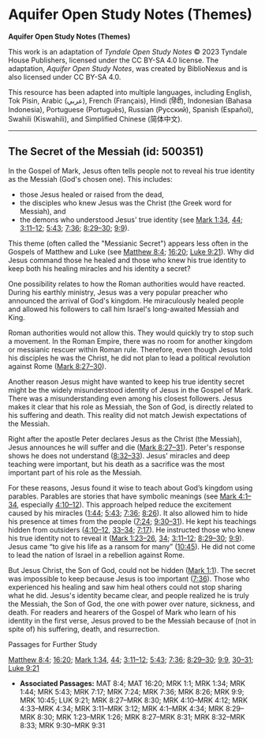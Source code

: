 # Aquifer Open Study Notes (Themes)

**Aquifer Open Study Notes (Themes)**

This work is an adaptation of *Tyndale Open Study Notes* © 2023 Tyndale House Publishers, licensed under the CC BY\-SA 4\.0 license. The adaptation, *Aquifer Open Study Notes*, was created by BiblioNexus and is also licensed under CC BY\-SA 4\.0\.

This resource has been adapted into multiple languages, including English, Tok Pisin, Arabic (عربي), French (Français), Hindi (हिंदी), Indonesian (Bahasa Indonesia), Portuguese (Português), Russian (Русский), Spanish (Español), Swahili (Kiswahili), and Simplified Chinese (简体中文).



--------------------------------

## The Secret of the Messiah (id: 500351)

In the Gospel of Mark, Jesus often tells people not to reveal his true identity as the Messiah (God's chosen one). This includes: 

* those Jesus healed or raised from the dead,
* the disciples who knew Jesus was the Christ (the Greek word for Messiah), and
* the demons who understood Jesus' true identity (see [Mark 1:34](https://ref.ly/Mark1:34), [44](https://ref.ly/Mark1:44); [3:11–12](https://ref.ly/Mark3:11-Mark3:12); [5:43](https://ref.ly/Mark5:43); [7:36](https://ref.ly/Mark7:36); [8:29–30](https://ref.ly/Mark8:29-Mark8:30); [9:9](https://ref.ly/Mark9:9)).

This theme (often called the "Messianic Secret") appears less often in the Gospels of Matthew and Luke (see [Matthew 8:4](https://ref.ly/Matt8:4); [16:20](https://ref.ly/Matt16:20); [Luke 9:21](https://ref.ly/Luke9:21)). Why did Jesus command those he healed and those who knew his true identity to keep both his healing miracles and his identity a secret?

One possibility relates to how the Roman authorities would have reacted. During his earthly ministry, Jesus was a very popular preacher who announced the arrival of God's kingdom. He miraculously healed people and allowed his followers to call him Israel's long\-awaited Messiah and King. 

Roman authorities would not allow this. They would quickly try to stop such a movement. In the Roman Empire, there was no room for another kingdom or messianic rescuer within Roman rule. Therefore, even though Jesus told his disciples he was the Christ, he did not plan to lead a political revolution against Rome ([Mark 8:27–30](https://ref.ly/Mark8:27-Mark8:30)).

Another reason Jesus might have wanted to keep his true identity secret might be the widely misunderstood identity of Jesus in the Gospel of Mark. There was a misunderstanding even among his closest followers. Jesus makes it clear that his role as Messiah, the Son of God, is directly related to his suffering and death. This reality did not match Jewish expectations of the Messiah. 

Right after the apostle Peter declares Jesus as the Christ (the Messiah), Jesus announces he will suffer and die ([Mark 8:27–31](https://ref.ly/Mark8:27-Mark8:31)). Peter's response shows he does not understand ([8:32–33](https://ref.ly/Mark8:32-Mark8:33)). Jesus' miracles and deep teaching were important, but his death as a sacrifice was the most important part of his role as the Messiah.

For these reasons, Jesus found it wise to teach about God’s kingdom using parables. Parables are stories that have symbolic meanings (see [Mark 4:1–34](https://ref.ly/Mark4:1-Mark4:34), especially [4:10–12](https://ref.ly/Mark4:10-Mark4:12)). This approach helped reduce the excitement caused by his miracles ([1:44](https://ref.ly/Mark1:44); [5:43](https://ref.ly/Mark5:43); [7:36](https://ref.ly/Mark7:36); [8:26](https://ref.ly/Mark8:26)). It also allowed him to hide his presence at times from the people ([7:24](https://ref.ly/Mark7:24); [9:30–31](https://ref.ly/Mark9:30-Mark9:31)). He kept his teachings hidden from outsiders ([4:10–12](https://ref.ly/Mark4:10-Mark4:12), [33–34](https://ref.ly/Mark4:33-Mark4:34); [7:17](https://ref.ly/Mark7:17)). He instructed those who knew his true identity not to reveal it ([Mark 1:23–26](https://ref.ly/Mark1:23-Mark1:26), [34](https://ref.ly/Mark1:34); [3:11–12](https://ref.ly/Mark3:11-Mark3:12); [8:29–30](https://ref.ly/Mark8:29-Mark8:30); [9:9](https://ref.ly/Mark9:9)). Jesus came “to give his life as a ransom for many” ([10:45](https://ref.ly/Mark10:45)). He did not come to lead the nation of Israel in a rebellion against Rome.

But Jesus Christ, the Son of God, could not be hidden ([Mark 1:1](https://ref.ly/Mark1:1)). The secret was impossible to keep because Jesus is too important ([7:36](https://ref.ly/Mark7:36)). Those who experienced his healing and saw him heal others could not stop sharing what he did. Jesus's identity became clear, and people realized he is truly the Messiah, the Son of God, the one with power over nature, sickness, and death. For readers and hearers of the Gospel of Mark who learn of his identity in the first verse, Jesus proved to be the Messiah because of (not in spite of) his suffering, death, and resurrection.

Passages for Further Study

[Matthew 8:4](https://ref.ly/Matt8:4); [16:20](https://ref.ly/Matt16:20); [Mark 1:34](https://ref.ly/Mark1:34), [44](https://ref.ly/Mark1:44); [3:11–12](https://ref.ly/Mark3:11-Mark3:12); [5:43](https://ref.ly/Mark5:43); [7:36](https://ref.ly/Mark7:36); [8:29–30](https://ref.ly/Mark8:29-Mark8:30); [9:9](https://ref.ly/Mark9:9), [30–31](https://ref.ly/Mark9:30-Mark9:31); [Luke 9:21](https://ref.ly/Luke9:21)

* **Associated Passages:** MAT 8:4; MAT 16:20; MRK 1:1; MRK 1:34; MRK 1:44; MRK 5:43; MRK 7:17; MRK 7:24; MRK 7:36; MRK 8:26; MRK 9:9; MRK 10:45; LUK 9:21; MRK 8:27–MRK 8:30; MRK 4:10–MRK 4:12; MRK 4:33–MRK 4:34; MRK 3:11–MRK 3:12; MRK 4:1–MRK 4:34; MRK 8:29–MRK 8:30; MRK 1:23–MRK 1:26; MRK 8:27–MRK 8:31; MRK 8:32–MRK 8:33; MRK 9:30–MRK 9:31

